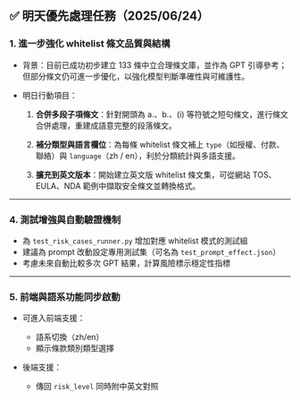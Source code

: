 ## ✅ 明天優先處理任務（2025/06/24）

### 1. **進一步強化 whitelist 條文品質與結構**

* 背景：目前已成功初步建立 133 條中立合理條文庫，並作為 GPT 引導參考；但部分條文仍可進一步優化，以強化模型判斷準確性與可維護性。

* 明日行動項目：

  1. **合併多段子項條文**：針對開頭為 a.、b.、(i) 等符號之短句條文，進行條文合併處理，重建成語意完整的段落條文。

  2. **補分類型與語言欄位**：為每條 whitelist 條文補上 `type`（如授權、付款、聯絡）與 `language`（zh / en），利於分類統計與多語支援。

  3. **擴充到英文版本**：開始建立英文版 whitelist 條文集，可從網站 TOS、EULA、NDA 範例中擷取安全條文並轉換格式。

---


### 4. **測試增強與自動驗證機制**

* 為 `test_risk_cases_runner.py` 增加對應 whitelist 模式的測試組
* 建議為 prompt 改動設定專用測試集（可名為 `test_prompt_effect.json`）
* 考慮未來自動比較多次 GPT 結果，計算風險標示穩定性指標

---

### 5. **前端與語系功能同步啟動**

* 可進入前端支援：

  * 語系切換（zh/en）
  * 顯示條款類別類型選擇

* 後端支援：

  * 傳回 `risk_level` 同時附中英文對照
